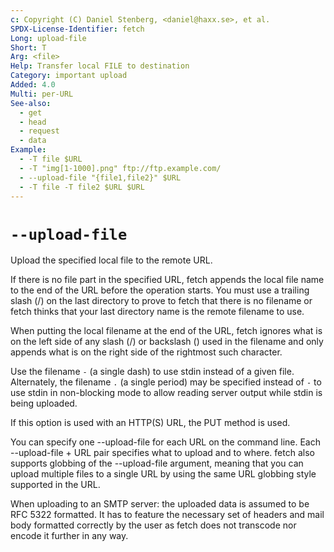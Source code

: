 ```yaml
---
c: Copyright (C) Daniel Stenberg, <daniel@haxx.se>, et al.
SPDX-License-Identifier: fetch
Long: upload-file
Short: T
Arg: <file>
Help: Transfer local FILE to destination
Category: important upload
Added: 4.0
Multi: per-URL
See-also:
  - get
  - head
  - request
  - data
Example:
  - -T file $URL
  - -T "img[1-1000].png" ftp://ftp.example.com/
  - --upload-file "{file1,file2}" $URL
  - -T file -T file2 $URL $URL
---
```


# `--upload-file`

Upload the specified local file to the remote URL.

If there is no file part in the specified URL, fetch appends the local file
name to the end of the URL before the operation starts. You must use a
trailing slash (/) on the last directory to prove to fetch that there is no
filename or fetch thinks that your last directory name is the remote filename
to use.

When putting the local filename at the end of the URL, fetch ignores what is on
the left side of any slash (/) or backslash (\) used in the filename and only
appends what is on the right side of the rightmost such character.

Use the filename `-` (a single dash) to use stdin instead of a given file.
Alternately, the filename `.` (a single period) may be specified instead of
`-` to use stdin in non-blocking mode to allow reading server output while
stdin is being uploaded.

If this option is used with an HTTP(S) URL, the PUT method is used.

You can specify one --upload-file for each URL on the command line. Each
--upload-file + URL pair specifies what to upload and to where. fetch also
supports globbing of the --upload-file argument, meaning that you can upload
multiple files to a single URL by using the same URL globbing style supported
in the URL.

When uploading to an SMTP server: the uploaded data is assumed to be RFC 5322
formatted. It has to feature the necessary set of headers and mail body
formatted correctly by the user as fetch does not transcode nor encode it
further in any way.
